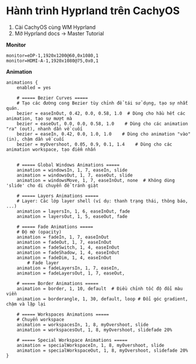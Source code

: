 # Hành trình Hyprland trên CachyOS

1. Cài CachyOS cùng WM Hyprland
2. Mở Hyprland docs -> Master Tutorial

**Monitor**

	monitor=eDP-1,1920x1200@60,0x1080,1
	monitor=HDMI-A-1,1920x1080@75,0x0,1

**Animation** 

    animations {
        enabled = yes

        # ===== Bezier Curves =====
        # Tạo các đường cong Bezier tùy chỉnh để tái sử dụng, tạo sự nhất quán.
        bezier = easeInOut, 0.42, 0.0, 0.58, 1.0  # Dùng cho hầu hết các animation, tạo sự mượt mà
        bezier = easeOut, 0.0, 0.0, 0.58, 1.0    # Dùng cho các animation "ra" (out), nhanh dần về cuối
        bezier = easeIn, 0.42, 0.0, 1.0, 1.0    # Dùng cho animation "vào" (in), chậm dần về cuối
        bezier = myOvershoot, 0.05, 0.9, 0.1, 1.4    # Dùng cho các animation workspace, tạo điểm nhấn


        # ===== Global Windows Animations =====
        animation = windowsIn, 1, 7, easeIn, slide
        animation = windowsOut, 1, 7, easeOut, slide
        animation = windowsMove, 1, 7, easeInOut, none  # Không dùng 'slide' cho di chuyển để tránh giật

        # ===== Layers Animations =====
        # Layer: Các lớp layer shell (ví dụ: thanh trạng thái, thông báo, ...)
        animation = layersIn, 1, 6, easeInOut, fade
        animation = layersOut, 1, 5, easeOut, fade

        # ===== Fade Animations =====
        # Độ mờ (opacity)
        animation = fadeIn, 1, 7, easeInOut
        animation = fadeOut, 1, 7, easeInOut
        animation = fadeSwitch, 1, 4, easeInOut
        animation = fadeShadow, 1, 4, easeInOut
        animation = fadeDim, 1, 4, easeInOut
            # Fade layer
        animation = fadeLayersIn, 1, 7, easeIn,
        animation = fadeLayersOut, 1, 7, easeOut,

        # ===== Border Animations =====
        animation = border, 1, 10, default  # Điều chỉnh tốc độ đổi màu viền
        animation = borderangle, 1, 30, default, loop # Đổi góc gradient, chậm và lặp lại

        # ===== Workspaces Animations =====
        # Chuyển workspace
        animation = workspacesIn, 1, 8, myOvershoot, slide
        animation = workspacesOut, 1, 8, myOvershoot, slidefade 20%

        # ===== Special Workspace Animations =====
        animation = specialWorkspaceIn, 1, 8, myOvershoot, slide
        animation = specialWorkspaceOut, 1, 8, myOvershoot, slidefade 20%
    }

